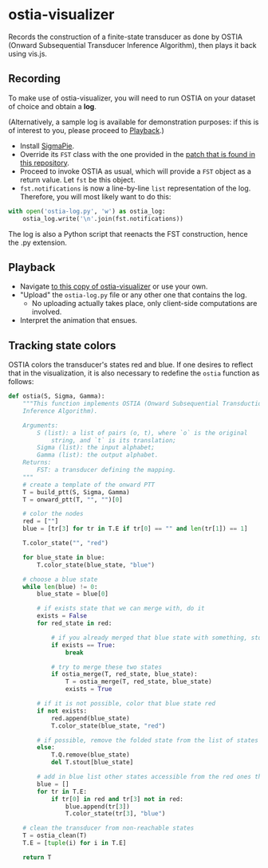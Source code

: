 # ostia-visualizer
Records the construction of a finite-state transducer as done by OSTIA (Onward Subsequential Transducer Inference Algorithm), then plays it back using vis.js.

## Recording

To make use of ostia-visualizer, you will need to run OSTIA on your dataset of choice and obtain a **log**. 

(Alternatively, a sample log is available for demonstration purposes: if this is of interest to you, please proceed to [Playback](#Playback).)

* Install [SigmaPie](https://github.com/alenaks/SigmaPie).
* Override its `FST` class with the one provided in the [patch that is found in this repository](https://github.com/antecedent/ostia-visualizer/blob/master/patch/fst_object.py).
* Proceed to invoke OSTIA as usual, which will provide a `FST` object as a return value. Let `fst` be this object.
* `fst.notifications` is now a line-by-line `list` representation of the log. Therefore, you will most likely want to do this:

```python
with open('ostia-log.py', 'w') as ostia_log:
    ostia_log.write('\n'.join(fst.notifications))
```

The log is also a Python script that reenacts the FST construction, hence the .py extension.

## Playback

* Navigate [to this copy of ostia-visualizer](https://antecedent.github.io/ostia-visualizer/) or use your own.
* "Upload" the `ostia-log.py` file or any other one that contains the log.
  * No uploading actually takes place, only client-side computations are involved.
* Interpret the animation that ensues.

## Tracking state colors

OSTIA colors the transducer's states red and blue. If one desires to reflect that in the visualization, it is also necessary to redefine the `ostia` function as follows:

```python
def ostia(S, Sigma, Gamma):
    """This function implements OSTIA (Onward Subsequential Transduction
    Inference Algorithm).

    Arguments:
        S (list): a list of pairs (o, t), where `o` is the original
            string, and `t` is its translation;
        Sigma (list): the input alphabet;
        Gamma (list): the output alphabet.
    Returns:
        FST: a transducer defining the mapping.
    """
    # create a template of the onward PTT
    T = build_ptt(S, Sigma, Gamma)
    T = onward_ptt(T, "", "")[0]

    # color the nodes
    red = [""]
    blue = [tr[3] for tr in T.E if tr[0] == "" and len(tr[1]) == 1]

    T.color_state("", "red")

    for blue_state in blue:
        T.color_state(blue_state, "blue")

    # choose a blue state
    while len(blue) != 0:
        blue_state = blue[0]

        # if exists state that we can merge with, do it
        exists = False
        for red_state in red:

            # if you already merged that blue state with something, stop
            if exists == True:
                break

            # try to merge these two states
            if ostia_merge(T, red_state, blue_state):
                T = ostia_merge(T, red_state, blue_state)
                exists = True

        # if it is not possible, color that blue state red
        if not exists:
            red.append(blue_state)
            T.color_state(blue_state, "red")

        # if possible, remove the folded state from the list of states
        else:
            T.Q.remove(blue_state)
            del T.stout[blue_state]

        # add in blue list other states accessible from the red ones that are not red
        blue = []
        for tr in T.E:
            if tr[0] in red and tr[3] not in red:
                blue.append(tr[3])
                T.color_state(tr[3], "blue")

    # clean the transducer from non-reachable states
    T = ostia_clean(T)
    T.E = [tuple(i) for i in T.E]

    return T

```
